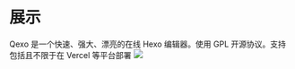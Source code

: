 # 展示
Qexo 是一个快速、强大、漂亮的在线 Hexo 编辑器。使用 GPL 开源协议。支持包括且不限于在 Vercel 等平台部署
![](https://user-images.githubusercontent.com/51912589/159258766-19a1ce22-d34b-4b29-b291-7d70e8942859.png)
